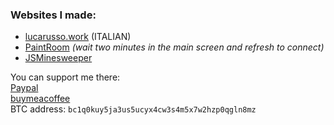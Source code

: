 ### Websites I made:
- [lucarusso.work](https://lucarusso.work/) (ITALIAN)
- [PaintRoom](https://zwolfrost.github.io/Paint-Room/) *(wait two minutes in the main screen and refresh to connect)*
- [JSMinesweeper](https://zwolfrost.github.io/JSMinesweeper/)

You can support me there:<br>
[Paypal](https://paypal.me/zwolfrost)<br>
[buymeacoffee](https://buymeacoffee.com/zwolfrost)<br>
BTC address: `bc1q0kuy5ja3us5ucyx4cw3s4m5x7w2hzp0qgln8mz`
